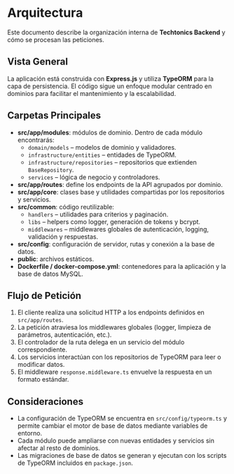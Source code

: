 # Arquitectura

Este documento describe la organización interna de **Techtonics Backend** y cómo se procesan las peticiones.

## Vista General

La aplicación está construida con **Express.js** y utiliza **TypeORM** para la capa de persistencia. El código sigue un enfoque modular centrado en dominios para facilitar el mantenimiento y la escalabilidad.

## Carpetas Principales

- **src/app/modules**: módulos de dominio. Dentro de cada módulo encontrarás:
  - `domain/models` – modelos de dominio y validadores.
  - `infrastructure/entities` – entidades de TypeORM.
  - `infrastructure/repositories` – repositorios que extienden `BaseRepository`.
  - `services` – lógica de negocio y controladores.
- **src/app/routes**: define los endpoints de la API agrupados por dominio.
- **src/app/core**: clases base y utilidades compartidas por los repositorios y servicios.
- **src/common**: código reutilizable:
  - `handlers` – utilidades para criterios y paginación.
  - `libs` – helpers como logger, generación de tokens y bcrypt.
  - `middlewares` – middlewares globales de autenticación, logging, validación y respuestas.
- **src/config**: configuración de servidor, rutas y conexión a la base de datos.
- **public**: archivos estáticos.
- **Dockerfile / docker-compose.yml**: contenedores para la aplicación y la base de datos MySQL.

## Flujo de Petición

1. El cliente realiza una solicitud HTTP a los endpoints definidos en `src/app/routes`.
2. La petición atraviesa los middlewares globales (logger, limpieza de parámetros, autenticación, etc.).
3. El controlador de la ruta delega en un servicio del módulo correspondiente.
4. Los servicios interactúan con los repositorios de TypeORM para leer o modificar datos.
5. El middleware `response.middleware.ts` envuelve la respuesta en un formato estándar.

## Consideraciones

- La configuración de TypeORM se encuentra en `src/config/typeorm.ts` y permite cambiar el motor de base de datos mediante variables de entorno.
- Cada módulo puede ampliarse con nuevas entidades y servicios sin afectar al resto de dominios.
- Las migraciones de base de datos se generan y ejecutan con los scripts de TypeORM incluidos en `package.json`.
